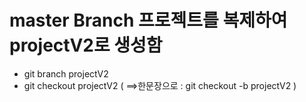 # master Branch 프로젝트를 복제하여 projectV2로 생성함
* git branch projectV2
* git checkout projectV2
( ==>한문장으로 : git checkout -b projectV2 )